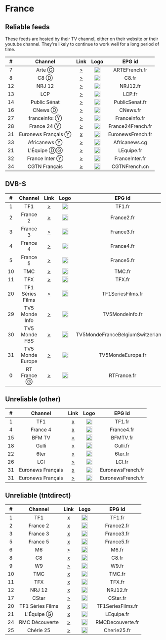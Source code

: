 <h1>France</h1>

<h2>Reliable feeds</h2>

<p>These feeds are hosted by their TV channel, either on their website or their youtube channel. They're likely to continue to work well for a long period of time.</p>

| #   | Channel    | Link  | Logo | EPG id |
|:---:|:----------:|:-----:|:----:|:------:|
| 7   | Arte Ⓖ     | [>](https://artesimulcast.akamaized.net/hls/live/2031003/artelive_fr/index.m3u8) | <img height="20" src="https://upload.wikimedia.org/wikipedia/commons/thumb/4/43/Arte_Logo_2017.svg/12px-Arte_Logo_2017.svg.png"/> | ARTEFrench.fr |
| 8   | C8 Ⓓ | [>](https://www.dailymotion.com/video/x5gv5rr) | <img height="20" src="https://i.imgur.com/LXhXF8l.png"/> | C8.fr |
| 12  | NRJ 12 | [>](https://nrj12.nrjaudio.fm/hls/live/2038374/nrj_12/master.m3u8) | <img height="20" src="https://upload.wikimedia.org/wikipedia/fr/thumb/9/93/NRJ_12_logo_2015.svg/757px-NRJ_12_logo_2015.svg.png"/> | NRJ12.fr |
| 13  | LCP          | [>](https://lcp.fr/le-live-lcp-tnt-5433) | <img height="20" src="https://upload.wikimedia.org/wikipedia/fr/thumb/6/6a/Logo_LCP-AN_-_Public_S%C3%A9nat_%282019%29.svg/53px-Logo_LCP-AN_-_Public_S%C3%A9nat_%282019%29.svg.png"/> | LCP.fr |
| 14  | Public Sénat | [>](https://www.publicsenat.fr/direct) | <img height="20" src="https://i.imgur.com/bJOdFT1.png"/> | PublicSenat.fr |
| 16  | CNews Ⓓ    | [>](https://www.dailymotion.com/video/x3b68jn) | <img height="20" src="https://i.imgur.com/UMRGAHx.png"/> | CNews.fr |
| 27  | franceinfo: Ⓨ | [>](https://www.youtube.com/c/franceinfo/live) | <img height="20" src="https://upload.wikimedia.org/wikipedia/commons/thumb/0/03/Franceinfo.svg/640px-Franceinfo.svg.png"/> | Franceinfo.fr |
| 28  | France 24 Ⓨ   | [>](https://www.youtube.com/c/FRANCE24/live) | <img height="20" src="https://i.imgur.com/61MSiq9.png"/> | France24French.fr |
| 31  | Euronews Français Ⓨ    | [x](https://www.youtube.com/c/euronewsfr/live) | <img height="20" src="https://i.imgur.com/3Lr5iAj.png"/> | EuronewsFrench.fr |
| 33  | Africanews Ⓨ | [>](https://www.youtube.com/c/Africanewsfr/live) | <img height="20" src="https://i.imgur.com/xocvePC.png"/> | Africanews.cg |
| 21  | L'Équipe ⒹⒼ    | [>](https://www.dailymotion.com/video/x2lefik) | <img height="20" src="https://upload.wikimedia.org/wikipedia/commons/thumb/3/32/L%27%C3%89quipe_wordmark.svg/640px-L%27%C3%89quipe_wordmark.svg.png"/> | LEquipe.fr |
| 32  | France Inter Ⓨ | [>](https://www.youtube.com/c/FranceInter/live) | <img height="20" src="https://i.imgur.com/d9Ncl8m.png"/> | FranceInter.fr |
| 34  | CGTN Français | [>](https://news.cgtn.com/resource/live/french/cgtn-f.m3u8) | <img height="20" src="https://i.imgur.com/fMsJYzl.png"/> | CGTNFrench.cn |

<h2>DVB-S</h2>

| #   | Channel        | Link  | Logo | EPG id |
|:---:|:--------------:|:-----:|:----:|:------:|
| 1   | TF1 | [>](http://livetv.ktv.zone/3/play.m3u8) | <img height="20" src="https://upload.wikimedia.org/wikipedia/fr/thumb/7/77/TF1_%282013%29.svg/640px-TF1_%282013%29.svg.png"/> | TF1.fr |
| 2   | France 2 | [>](http://livetv.ktv.zone/104/play.m3u8) | <img height="20" src="https://upload.wikimedia.org/wikipedia/commons/thumb/5/53/France_2_2018.svg/886px-France_2_2018.svg.png"/> | France2.fr |
| 3   | France 3 | [>](http://livetv.ktv.zone/105/play.m3u8) | <img height="20" src="https://upload.wikimedia.org/wikipedia/commons/thumb/d/dd/France_3_2018.svg/899px-France_3_2018.svg.png"/> | France3.fr |
| 4   | France 4 | [>](http://livetv.ktv.zone/116/play.m3u8) | <img height="20" src="https://upload.wikimedia.org/wikipedia/commons/thumb/3/3b/France_4_2018.svg/998px-France_4_2018.svg.png"/> | France4.fr |
| 5   | France 5 | [>](http://livetv.ktv.zone/107/play.m3u8) | <img height="20" src="https://upload.wikimedia.org/wikipedia/commons/thumb/5/50/France_5_2018.svg/900px-France_5_2018.svg.png"/> | France5.fr |
| 10  | TMC | [>](http://livetv.ktv.zone/12/play.m3u8) | <img height="20" src="https://upload.wikimedia.org/wikipedia/fr/thumb/a/a8/TMC_logo_2016.svg/512px-TMC_logo_2016.svg.png"/> | TMC.fr |
| 11  | TFX | [>](http://livetv.ktv.zone/13/play.m3u8) | <img height="20" src="https://upload.wikimedia.org/wikipedia/fr/thumb/8/83/TFX_logo_2018.svg/640px-TFX_logo_2018.svg.png"/> | TFX.fr |
| 20  | TF1 Séries Films | [>](http://livetv.ktv.zone/22/play.m3u8) | <img height="20" src="https://upload.wikimedia.org/wikipedia/fr/thumb/4/4b/TF1_S%C3%A9ries_Films_logo_2020.svg/640px-TF1_S%C3%A9ries_Films_logo_2020.svg.png"/> | TF1SeriesFilms.fr |
| 29  | TV5 Monde Info | [>](https://ott.tv5monde.com/Content/HLS/Live/channel(info)/index.m3u8) | <img height="20" src="https://i.imgur.com/NcysrWH.png"/> | TV5MondeInfo.fr |
| 30  | TV5 Monde FBS | [>](https://ott.tv5monde.com/Content/HLS/Live/channel(fbs)/index.m3u8) | <img height="20" src="https://i.imgur.com/uPmwTo9.png"/> | TV5MondeFranceBelgiumSwitzerland.fr |
| 31  | TV5 Monde Europe | [>](https://ott.tv5monde.com/Content/HLS/Live/channel(europe)/index.m3u8) | <img height="20" src="https://i.imgur.com/uPmwTo9.png"/> | TV5MondeEurope.fr |
| 0   | RT France Ⓖ | [>](https://rt-fra.rttv.com/dvr/rtfrance/playlist.m3u8) | <img height="20" src="https://upload.wikimedia.org/wikipedia/commons/thumb/b/b8/RT-France-logo.svg/512px-RT-France-logo.svg.png"/> | RTFrance.fr |

<h2>Unreliable (other)</h2>

| #   | Channel    | Link  | Logo | EPG id |
|:---:|:----------:|:-----:|:----:|:------:|
| 1   | TF1        | [x](https://tf1-hls-live-ssl.tf1.fr/tf1/1/hls/live_2328.m3u8) | <img height="20" src="https://upload.wikimedia.org/wikipedia/commons/thumb/d/dc/TF1_logo_2013.png/62px-TF1_logo_2013.png"/> | TF1.fr |
| 4   | France 4   | [x](http://edge9.iptvnetwork.net/live/france4/playlist.m3u8) | <img height="20" src="https://upload.wikimedia.org/wikipedia/commons/thumb/3/3b/France_4_2018.svg/39px-France_4_2018.svg.png"/> | France4.fr |
| 15  | BFM TV     | [>](https://bcovlive-a.akamaihd.net/f3c53617100e4fd7a0fbdf9e784a650e/eu-central-1/876450610001/playlist.m3u8) | <img height="20" src="https://upload.wikimedia.org/wikipedia/commons/thumb/b/b6/Logo_BFM_TV_%282019%29.png/53px-Logo_BFM_TV_%282019%29.png"/> | BFMTV.fr |
| 18  | Gulli      | [x](https://d13anarbtxy8c5.cloudfront.net/6play/short/clr/gulli/sdindex.m3u8) | <img height="20" src="https://upload.wikimedia.org/wikipedia/fr/thumb/4/43/18._Gulli.png/57px-18._Gulli.png"/> | Gulli.fr |
| 22  | 6ter       | [x]() | <img height="20" src="https://upload.wikimedia.org/wikipedia/fr/thumb/a/a9/6ter_2012.png/73px-6ter_2012.png"/> | 6ter.fr |
| 26  | LCI          | [>](https://sv0.data-stream.top/hls/lci.m3u8) | <img height="20" src="https://upload.wikimedia.org/wikipedia/fr/thumb/3/38/LCI_-_Logo_%28Ao%C3%BBt_2017%29.svg/62px-LCI_-_Logo_%28Ao%C3%BBt_2017%29.svg.png"/> | LCI.fr |
| 31  | Euronews Français | [x](https://rakuten-euronews-2-fr.samsung.wurl.com/manifest/playlist.m3u8) | <img height="20" src="https://i.imgur.com/3Lr5iAj.png"/> | EuronewsFrench.fr |
| 31  | Euronews Français | [>](https://euronews.alteox.app/hls/fr_stream.m3u8) | <img height="20" src="https://i.imgur.com/3Lr5iAj.png"/> | EuronewsFrench.fr |

<h2>Unreliable (tntdirect)</h2>

| #   | Channel    | Link  | Logo | EPG id |
|:---:|:----------:|:-----:|:----:|:------:|
| 1   | TF1        | [x](https://s13.tntendirect.com/tf1/live/playlist.m3u8) | <img height="20" src="https://upload.wikimedia.org/wikipedia/commons/thumb/d/dc/TF1_logo_2013.png/62px-TF1_logo_2013.png"/> | TF1.fr |
| 2   | France 2   | [x](https://s13.tntendirect.com/france2/live/playlist.m3u8) | <img height="20" src="https://upload.wikimedia.org/wikipedia/commons/thumb/5/53/France_2_2018.svg/35px-France_2_2018.svg.png"/> | France2.fr |
| 3   | France 3   | [x](https://s13.tntendirect.com/france3/live/playlist.m3u8) | <img height="20" src="https://upload.wikimedia.org/wikipedia/commons/thumb/d/dd/France_3_2018.svg/35px-France_3_2018.svg.png"/> | France3.fr |
| 5   | France 5   | [x](https://s13.tntendirect.com/france5/live/playlist.m3u8) | <img height="20" src="https://upload.wikimedia.org/wikipedia/commons/thumb/5/50/France_5_2018.svg/35px-France_5_2018.svg.png"/> | France5.fr |
| 6   | M6         | [>](https://s13.tntendirect.com/m6/live/playlist.m3u8) | <img height="20" src="https://upload.wikimedia.org/wikipedia/commons/thumb/4/4a/Logo_M6_%282020%2C_fond_clair%29.svg/49px-Logo_M6_%282020%2C_fond_clair%29.svg.png"/> | M6.fr |
| 8   | C8         | [x](https://s13.tntendirect.com/d8/live/playlist.m3u8) | <img height="20" src="https://i.imgur.com/LXhXF8l.png"/> | C8.fr |
| 9   | W9         | [>](https://s13.tntendirect.com/w9/live/playlist.m3u8) | <img height="20" src="https://upload.wikimedia.org/wikipedia/commons/thumb/4/40/W9_2018.svg/56px-W9_2018.svg.png"/> | W9.fr |
| 10  | TMC        | [x](https://s13.tntendirect.com/tmc/live/playlist.m3u8) | <img height="20" src="https://upload.wikimedia.org/wikipedia/fr/thumb/a/a8/TMC_logo_2016.svg/512px-TMC_logo_2016.svg.png"/> | TMC.fr |
| 11  | TFX        | [x](https://s13.tntendirect.com/nt1/live/playlist.m3u8) | <img height="20" src="https://upload.wikimedia.org/wikipedia/fr/thumb/8/83/TFX_logo_2018.svg/640px-TFX_logo_2018.svg.png"/> | TFX.fr |
| 12  | NRJ 12     | [x](https://s13.tntendirect.com/nrj12/live/playlist.m3u8) | <img height="20" src="https://upload.wikimedia.org/wikipedia/fr/thumb/9/93/NRJ_12_logo_2015.svg/757px-NRJ_12_logo_2015.svg.png"/> | NRJ12.fr |
| 17  | CStar      | [>](https://s13.tntendirect.com/d17/live/playlist.m3u8) | <img height="20" src="https://upload.wikimedia.org/wikipedia/commons/thumb/8/8f/Logo_projet_CStar.svg/80px-Logo_projet_CStar.svg.png"/> | CStar.fr |
| 20  | TF1 Séries Films | [x](https://s13.tntendirect.com/hd1/live/playlist.m3u8) | <img height="20" src="https://upload.wikimedia.org/wikipedia/fr/thumb/4/4b/TF1_S%C3%A9ries_Films_logo_2020.svg/640px-TF1_S%C3%A9ries_Films_logo_2020.svg.png"/> | TF1SeriesFilms.fr |
| 21  | L'Équipe Ⓖ | [x](https://s13.tntendirect.com/lequipe21/live/playlist.m3u8) | <img height="20" src="https://upload.wikimedia.org/wikipedia/commons/thumb/3/32/L%27%C3%89quipe_wordmark.svg/640px-L%27%C3%89quipe_wordmark.svg.png"/> | LEquipe.fr |
| 24  | RMC Découverte | [>](https://s13.tntendirect.com/rmcdecouverte/live/playlist.m3u8) | <img height="20" src="https://upload.wikimedia.org/wikipedia/fr/thumb/b/b3/RMC_D%C3%A9couverte_logo_2017.svg/76px-RMC_D%C3%A9couverte_logo_2017.svg.png"/> | RMCDecouverte.fr |
| 25  | Chérie 25  | [>](https://s13.tntendirect.com/cherie25/live/playlist.m3u8) | <img height="20" src="https://upload.wikimedia.org/wikipedia/fr/thumb/f/f0/Ch%C3%A9rie_25_logo_2015.svg/51px-Ch%C3%A9rie_25_logo_2015.svg.png"/> | Cherie25.fr |
